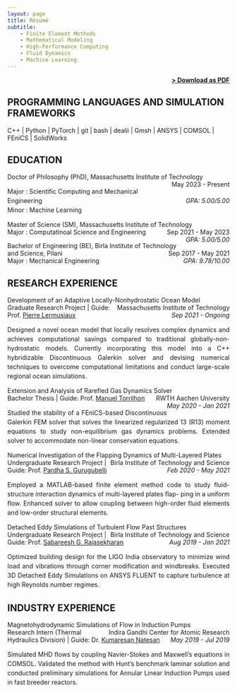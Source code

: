 ```yaml
---
layout: page
title: Résumé
subtitle:
    - Finite Element Methods
    - Mathematical Modeling
    - High-Performance Computing
    - Fluid Dynamics
    - Machine Learning
---
```


<span style="float: right; "><a href="{{ '/assets/pdf/resume_saravanakumar.pdf' | prepend: site.baseurl }}"><strong>> Download as PDF</strong></a> </span>
<br>

## **PROGRAMMING LANGUAGES AND SIMULATION FRAMEWORKS**
<div class="justifytext">
  <span>C++</span>
  <span>|</span>
  <span>Python</span>
  <span>|</span>
  <span>PyTorch</span>
  <span>|</span>
  <span>git</span>
  <span>|</span>
  <span>bash</span>
  <span>|</span>
  <span>dealii</span>
  <span>|</span>
  <span>Gmsh</span>
  <span>|</span>
  <span>ANSYS</span>
  <span>|</span>
  <span>COMSOL</span>
  <span>|</span>
  <span>FEniCS</span>
  <span>|</span>
  <span>SolidWorks</span>
</div>

## **EDUCATION**

<span class="boldtext"> Doctor of Philosophy (PhD), Massachusetts Institute of Technology </span> <span style="float: right; "><span class="boldtext">May 2023 - Present</span></span> 
<p style="line-height: 1.5;">Major : Scientific Computing and Mechanical Engineering<span style="float: right; "><i>GPA: 5.00/5.00</i></span><br>Minor : Machine Learning</p>
 
<span class="boldtext"> Master of Science (SM), Massachusetts Institute of Technology </span> <span style="float: right; "><span class="boldtext">Sep 2021 - May 2023</span></span>  
Major : Computatinoal Science and Engineering<span style="float: right; ">*GPA: 5.00/5.00*</span>  

<span class="boldtext">Bachelor of Engineering (BE), Birla Institute of Technology and Science, Pilani</span><span style="float: right; "><span class="boldtext">Sep 2017 - May 2021</span></span>  
Major : Mechanical Engineering<span style="float: right; ">*GPA: 9.78/10.00*</span>  

## **RESEARCH EXPERIENCE**

<span class="boldtext">Development of an Adaptive Locally-Nonhydrostatic Ocean Model</span><span style="float: right; "><span class="boldtext">Massachusetts Institute of Technology</span></span>  
Graduate Research Project | Guide: Prof. [Pierre Lermusiaux](https://meche.mit.edu/people/faculty/pierrel@mit.edu)<span style="float: right; ">*Sep 2021 - Ongoing*</span>

<p style="line-height: 1.5; text-align: justify">Designed a novel ocean model that locally resolves complex dynamics and achieves computational savings compared to traditional globally-non-hydrostatic models. Currently incorporating this model into a C++ hybridizable Discontinuous Galerkin solver and devising numerical techniques to overcome computational limitations and conduct large-scale regional ocean simulations.</p>

<span class="boldtext">Extension and Analysis of Rarefied Gas Dynamics Solver</span><span style="float: right; "><span class="boldtext">RWTH Aachen University</span></span>  
Bachelor Thesis | Guide: Prof. [Manuel Torrilhon](https://www.acom.rwth-aachen.de/the-lab/team-people/name:manuel_torrilhon)<span style="float: right; ">*May 2020 - Jan 2021*</span>

<p style="line-height: 1.5; text-align: justify">Studied the stability of a FEniCS-based Discontinuous Galerkin FEM solver that solves the linearized regularized 13 (R13) moment equations to study non-equilibrium gas dynamics problems. Extended solver to accommodate non-linear conservation equations.</p>

<span class="boldtext">Numerical Investigation of the Flapping Dynamics of Multi-Layered Plates</span><span style="float: right; "><span class="boldtext">Birla Institute of Technology and Science</span></span>  
Undergraduate Research Project | Guide: Prof. [Pardha S. Gurugubelli](https://www.bits-pilani.ac.in/hyderabad/pardha-saradhi-gurugubelli-venkata/) <span style="float: right; ">*Feb 2020 - May 2021*</span>

<p style="line-height: 1.5; text-align: justify">Employed a MATLAB-based finite element method code to study fluid-structure interaction dynamics of multi-layered plates flap- ping in a uniform flow. Enhanced solver to allow coupling between high-order fluid elements and low-order structural elements.</p>

<span class="boldtext">Detached Eddy Simulations of Turbulent Flow Past Structures</span><span style="float: right; "><span class="boldtext">Birla Institute of Technology and Science</span></span>  
Undergraduate Research Project | Guide: Prof. [Sabareesh G. Rajasekharan](https://www.bits-pilani.ac.in/hyderabad/prof-sabareesh-geetha-rajasekharan/)<span style="float: right; ">*Aug 2019 - Jan 2021*</span>

<p style="line-height: 1.5; text-align: justify">Optimized building design for the LIGO India observatory to minimize wind load and vibrations through corner modification and windbreaks. Executed 3D Detached Eddy Simulations on ANSYS FLUENT to capture turbulence at high Reynolds number regimes.</p>

## **INDUSTRY EXPERIENCE** 

<span class="boldtext">Magnetohydrodynamic Simulations of Flow in Induction Pumps</span><span style="float: right; "><span class="boldtext">Indira Gandhi Center for Atomic Research</span></span>  
Research Intern (Thermal Hydraulics Division) | Guide: Dr. [Kumaresan Natesan](https://www.researchgate.net/profile/Kumaresan-Natesan)<span style="float: right; ">*May 2019 - Jul 2019*</span>

<p style="line-height: 1.5; text-align: justify">Simulated MHD flows by coupling Navier-Stokes and Maxwell’s equations in COMSOL. Validated the method with Hunt’s benchmark laminar solution and conducted preliminary simulations for Annular Linear Induction Pumps used in fast breeder reactors.</p>
